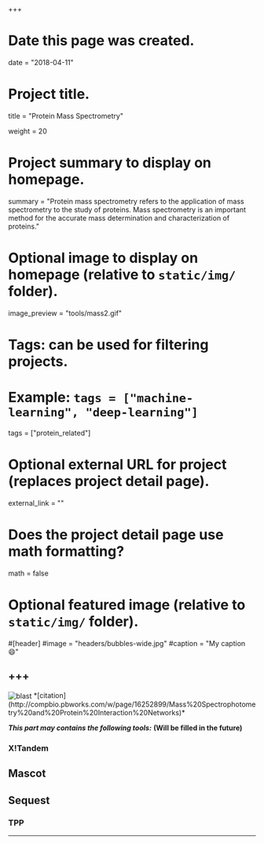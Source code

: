 +++
# Date this page was created.
date = "2018-04-11"

# Project title.
title = "Protein Mass Spectrometry"

weight = 20
# Project summary to display on homepage.
summary = "Protein mass spectrometry refers to the application of mass spectrometry to the study of proteins. Mass spectrometry is an important method for the accurate mass determination and characterization of proteins."

# Optional image to display on homepage (relative to `static/img/` folder).
image_preview = "tools/mass2.gif"

# Tags: can be used for filtering projects.
# Example: `tags = ["machine-learning", "deep-learning"]`
tags = ["protein_related"]

# Optional external URL for project (replaces project detail page).
external_link = ""


# Does the project detail page use math formatting?
math = false

# Optional featured image (relative to `static/img/` folder).
#[header]
#image = "headers/bubbles-wide.jpg"
#caption = "My caption :smile:"


+++
---
<img src="/img/tools/mass2.gif" alt="blast" align="center">
*[citation](http://compbio.pbworks.com/w/page/16252899/Mass%20Spectrophotometry%20and%20Protein%20Interaction%20Networks)*

***This part may contains the following tools:*** **(Will be filled in the future)**

### X!Tandem

## Mascot

## Sequest

### TPP


---